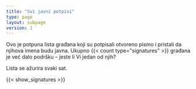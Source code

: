 ```yaml
---
title: "Svi javni potpisi"
type: page
layout: subpage
version: 1
---
```


Ovo je potpuna lista građana koji su potpisali otvoreno pismo i pristali da njihova imena budu javna. Ukupno {{< count type="signatures" >}} građana je već dalo podršku – jeste li Vi jedan od njih?

Lista se ažurira svaki sat.

{{< show_signatures >}}

